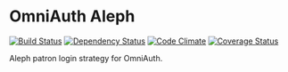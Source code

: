 # OmniAuth Aleph
[![Build Status](https://api.travis-ci.org/scotdalton/omniauth-aleph.png?branch=master)](https://travis-ci.org/scotdalton/omniauth-aleph)
[![Dependency Status](https://gemnasium.com/scotdalton/omniauth-aleph.png)](https://gemnasium.com/scotdalton/omniauth-aleph)
[![Code Climate](https://codeclimate.com/github/scotdalton/omniauth-aleph.png)](https://codeclimate.com/github/scotdalton/omniauth-aleph)
[![Coverage Status](https://coveralls.io/repos/scotdalton/omniauth-aleph/badge.png?branch=master)](https://coveralls.io/r/scotdalton/omniauth-aleph)

Aleph patron login strategy for OmniAuth.
